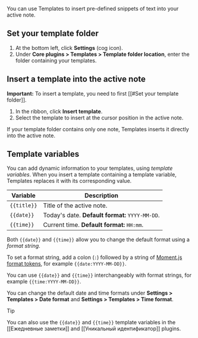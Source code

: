 You can use Templates to insert pre-defined snippets of text into your active note.

## Set your template folder

1. At the bottom left, click **Settings** (cog icon).
1. Under **Core plugins > Templates > Template folder location**, enter the folder containing your templates.

## Insert a template into the active note

**Important:**  To insert a template, you need to first [[#Set your template folder]].

1. In the ribbon, click **Insert template**.
1. Select the template to insert at the cursor position in the active note.

If your template folder contains only one note, Templates inserts it directly into the active note.

## Template variables

You can add dynamic information to your templates, using _template variables_. When you insert a template containing a template variable, Templates replaces it with its corresponding value.

| Variable    | Description                                     |
|-------------|-------------------------------------------------|
| `{{title}}` | Title of the active note.                       |
| `{{date}}`  | Today's date. **Default format:** `YYYY-MM-DD`. |
| `{{time}}`  | Current time. **Default format:** `HH:mm`.      |

Both `{{date}}` and `{{time}}` allow you to change the default format using a _format string_.

To set a format string, add a colon (`:`) followed by a string of [Moment.js format tokens](https://momentjs.com/docs/#/displaying/format/), for example `{{date:YYYY-MM-DD}}`.

You can use `{{date}}` and `{{time}}` interchangeably with format strings, for example `{{time:YYYY-MM-DD}}`.

You can change the default date and time formats under **Settings > Templates > Date format** and **Settings > Templates > Time format**.

> [!tip]
> You can also use the `{{date}}` and `{{time}}` template variables in the [[Ежедневные заметки]] and [[Уникальный идентификатор]] plugins.
